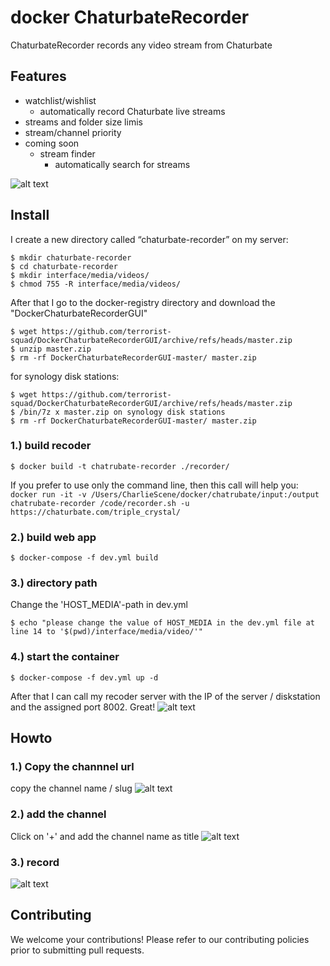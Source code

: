 # docker ChaturbateRecorder
ChaturbateRecorder records any video stream from Chaturbate
## Features
* watchlist/wishlist
  * automatically record Chaturbate live streams
* streams and folder size limis 
* stream/channel priority
* coming soon
  * stream finder 
    * automatically search for streams


![alt text](https://github.com/terrorist-squad/DockerChaturbateRecorderGUI/blob/master/screens/3.png "record")



## Install
I create a new directory called “chaturbate-recorder” on my server: 
```
$ mkdir chaturbate-recorder
$ cd chaturbate-recorder
$ mkdir interface/media/videos/
$ chmod 755 -R interface/media/videos/
```

After that I go to the docker-registry directory and download the "DockerChaturbateRecorderGUI"
```
$ wget https://github.com/terrorist-squad/DockerChaturbateRecorderGUI/archive/refs/heads/master.zip
$ unzip master.zip 
$ rm -rf DockerChaturbateRecorderGUI-master/ master.zip
```

for synology disk stations:
```
$ wget https://github.com/terrorist-squad/DockerChaturbateRecorderGUI/archive/refs/heads/master.zip
$ /bin/7z x master.zip on synology disk stations
$ rm -rf DockerChaturbateRecorderGUI-master/ master.zip
```

### 1.) build recoder
```
$ docker build -t chatrubate-recorder ./recorder/
```
If you prefer to use only the command line, then this call will help you:
``docker run -it -v /Users/CharlieScene/docker/chatrubate/input:/output chatrubate-recorder /code/recorder.sh -u https://chaturbate.com/triple_crystal/``


### 2.) build web app
```
$ docker-compose -f dev.yml build
```

### 3.) directory path
Change the 'HOST_MEDIA'-path in dev.yml
```
$ echo "please change the value of HOST_MEDIA in the dev.yml file at line 14 to '$(pwd)/interface/media/video/'"
```
### 4.) start the container
```
$ docker-compose -f dev.yml up -d
```
After that I can call my recoder server with the IP of the server / diskstation and the assigned port 8002. Great! 
![alt text](https://github.com/terrorist-squad/DockerChaturbateRecorderGUI/blob/master/screens/3.png "record")

## Howto
### 1.) Copy the channnel url
copy the channel name / slug
![alt text](https://github.com/terrorist-squad/DockerChaturbateRecorderGUI/blob/master/screens/1.png "Copy the channnel url")

### 2.) add the channel
Click on '+' and add the channel name as title
![alt text](https://github.com/terrorist-squad/DockerChaturbateRecorderGUI/blob/master/screens/2.png "add the channel")

### 3.) record
![alt text](https://github.com/terrorist-squad/DockerChaturbateRecorderGUI/blob/master/screens/3.png "record")

## Contributing
We welcome your contributions! Please refer to our contributing policies prior to submitting pull requests.
